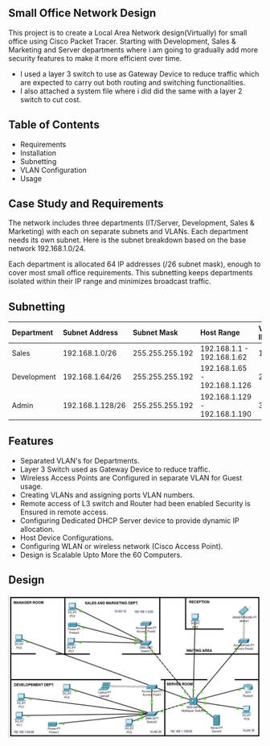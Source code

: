 ## Small Office Network Design

This project is to create a Local Area Network design(Virtually) for small office using Cisco Packet Tracer. Starting with Development, Sales & Marketing and Server departments where i am going to gradually add more security features to make it more efficient over time.

- I used a layer 3 switch to use as Gateway Device to reduce traffic which are expected to carry out both routing and switching functionalities.
- I also attached a system file where i did did the same with a layer 2 switch to cut cost.


## Table of Contents
 - Requirements
 - Installation
 - Subnetting
 - VLAN Configuration
 - Usage

## Case Study and Requirements

The network includes three departments (IT/Server, Development, Sales & Marketing) with each on separate subnets and VLANs. Each department needs its own subnet. Here is the subnet breakdown based on the base network 192.168.1.0/24.

Each department is allocated 64 IP addresses (/26 subnet mask), enough to cover most small office requirements. This subnetting keeps departments isolated within their IP range and minimizes broadcast traffic.

## Subnetting

|Department|Subnet Address|Subnet Mask|Host Range|VLAN ID| 
| :-------- | :-------    | :------   | :------  | :----- 
| Sales | 192.168.1.0/26 | 255.255.255.192 | 192.168.1.1 - 192.168.1.62 | 10
Development| 192.168.1.64/26 | 255.255.255.192 | 192.168.1.65 - 192.168.1.126 | 20
Admin | 192.168.1.128/26| 255.255.255.192 | 192.168.1.129 - 192.168.1.190 | 30 

## Features
- Separated VLAN's for Departments.
- Layer 3 Switch used as Gateway Device to reduce traffic.
- Wireless Access Points are Configured in separate VLAN for Guest usage.
- Creating VLANs and assigning ports VLAN numbers.
- Remote access of L3 switch and Router had been enabled Security is Ensured in remote access.
- Configuring Dedicated DHCP Server device to provide dynamic IP allocation.
- Host Device Configurations.
- Configuring WLAN or wireless network (Cisco Access Point).
- Design is Scalable Upto More the 60 Computers.


## Design
![Design Images](https://github.com/ReshadSadik/Small-Office-Network-Guide/blob/main/Images/remote-new-connection-L3.png)
